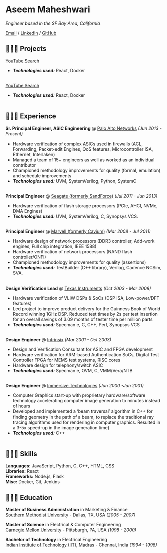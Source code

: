 # Aseem Maheshwari

_Engineer based in the SF Bay Area, California_ <br>
<!-- Hat Tip: Carolyn Stransky,  https://workwithcarolyn.com/blog/digital-cv-guide -->

[Email](mailto:aseemm+github@gmail.com) / [LinkedIn](https://www.linkedin.com/in/aseemm/) / [GitHub](https://github.com/aseemm/)

## 👩🏼‍💻 Projects

[YouTube Search]()<br>
  - **_Technologies used:_** React, Docker
  <br><br>

[YouTube Search]()<br>
  - **_Technologies used:_** React, Docker
  <br><br>

## 👩🏼‍💻 Experience

**Sr. Principal Engineer, ASIC Engineering** @ [Palo Alto Networks](https://www.paloaltonetworks.com) _(Jun 2013 - Present)_ <br>
  - Hardware verification of complex ASICs used in firewalls (ACL, Forwarding, Packet-edit Engines, QoS features, Microcontroller ISA, Ethernet, Interlaken)
  - Managed a team of 15+ engineers as well as worked as an individual contributor
  - Championed methodology improvements for quality (formal, emulation) and schedule improvements
  - **_Technologies used:_** UVM, SystemVerilog, Python, SystemC
  <br><br>

**Principal Engineer** @ [Seagate (formerly SandForce)](https://www.seagate.com) _(Jul 2011 - Jun 2013)_ <br>
  - Hardware verification of flash storage processors (PCIe, AHCI, NVMe, DMA Engines)
  - **_Technologies used:_** UVM, SystemVerilog, C, Synopsys VCS.
  <br><br>

**Principal Engineer** @ [Marvell (formerly Cavium)](https://www.marvell.com) _(Mar 2008 - Jul 2011)_ <br>
  - Hardware design of network processors (DDR3 controller, Add-work engines, Full chip integration, IEEE 1588)
  - Hardware verification of network processors (NAND flash controller/ONFI)
  - Championed methodology improvements for quality (assertions)
  - **_Technologies used:_** TestBuilder (C++ library), Verilog, Cadence NCSim, SVA.
  <br><br>

**Design Verification Lead** @ [Texas Instruments](https://www.ti.com) _(Oct 2003 - Mar 2008)_ <br>
  - Hardware verification of VLIW DSPs & SoCs (DSP ISA, Low-power/DFT features)
  - Led project to improve product delivery for the Guinness Book of World Record winning 1GHz DSP. Reduced test times by 2s per test insertion for an overall savings of 3.09 months of tester time per million parts
  - **_Technologies used:_** Specman e, C, C++, Perl, Synopsys VCS
  <br><br>

**Design Engineer** @ [Intrinsix](https://www.intrinsix.com) _(Mar 2001 - Oct 2003)_ <br>
  - Design and Verification Consultant for ASIC and FPGA development
  - Hardware verification for ARM-based Authentication SoCs, Digital Test Controller FPGA for MEMS test systems, RISC cores
  - Hardware design for telephony/switch ASIC
  - **_Technologies used:_** Specman e, OVM, C, VMM/Vera/NTB
  <br><br>

**Design Engineer** @ [Immersive Technologies]() _(Jun 2000 -Jan 2001)_ <br>
  - Computer Graphics start-up with proprietary hardware/software technology accelerating computer image generation to minutes instead of hours
  - Developed and implemented a ‘beam traversal’ algorithm in C++ for finding geometry in the path of a beam, to replace the traditional ray tracing algorithms used for rendering in computer graphics. Resulted in a 3-5x speed-up in the image generation time}
  - **_Technologies used:_** C++
  <br><br>


## 👩🏼‍🎓 Skills

**Languages:** JavaScript, Python, C, C++, HTML, CSS<br>
**Libraries:** React<br>
**Frameworks:** Node.js, Flask<br>
**Misc:** Docker, Git, Jenkins<br>


## 👩🏼‍🎓 Education

**Master of Business Administration** in Marketing & Finance<br>
[Southern Methodist University](https://www.smu.edu/) - Dallas, TX, USA _(2005 - 2007)_

**Master of Science** in Electrical & Computer Engineering<br>
[Carnegie Mellon University](https://www.cmu.edu/) - Pittsburgh, PA, USA _(1998 - 2000)_

**Bachelor of Technology** in Electrical Engineering<br>
[Indian Institute of Technology (IIT), Madras](https://www.iitm.ac.in/) - Chennai, India _(1994 - 1998)_

